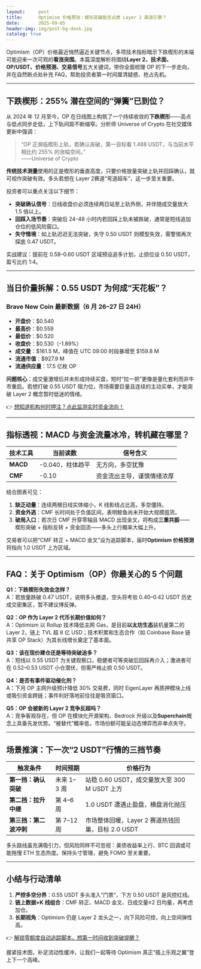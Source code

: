 ```yaml
---
layout:     post
title:      Optimism 价格预测：楔形突破能否点燃 Layer 2 飙涨引擎？
date:       2025-09-05
header-img: img/post-bg-desk.jpg
catalog: true
---
```


Optimism（OP）价格最近悄然逼近关键节点，多项技术指标暗示下跌楔形的末端可能迎来一次可观的**看涨突围**。本篇深度解析将围绕**Layer 2、技术面、OP/USDT、价格预测、交易信号**五大关键词，带你全面梳理 OP 的下一步走向，并在自然断点处补充 FAQ，帮助投资者第一时间厘清疑惑、抢占先机。

---

## 下跌楔形：255% 潜在空间的“弹簧”已到位？

从 2024 年 12 月至今，OP 在日线图上构筑了一个持续收敛的**下跌楔形**——高点与低点同步走低，上下轨间距不断缩窄。分析师 Universe of Crypto 在社交媒体更新中强调：

> “OP 正濒临楔形上轨，若确认突破，第一目标看 1.488 USDT，与当前水平相比约 255% 的涨幅空间。”  
> ——Universe of Crypto

**传统技术测量**使用的正是楔形的垂直高度，只要价格放量突破上轨并回踩确认，就可视作突破有效。多头若想在 Layer 2赛道“弯道超车”，这一步至关重要。

投资者可以重点关注以下细节：

- **突破确认信号**：日线收盘价必须连续两日站至上轨外侧，并伴随成交量放大 1.5 倍以上。  
- **回踩入场节奏**：突破后 24–48 小时内若回踩上轨未被跌破，通常是短线追加仓位的低风险窗口。  
- **失守情境**：如上轨迟迟无法突破，失守 0.50 USDT 则模型失效，需警惕再次探底 0.47 USDT。

实战建议：提前在 0.58–0.60 USDT 区域预设追多计划，止损位设 0.50 USDT，盈亏比约 1:4。

---

## 当日价量拆解：0.55 USDT 为何成“天花板”？

### Brave New Coin 最新数据（6 月 26–27 日 24H）

- **开盘价**：$0.540  
- **最高价**：$0.559  
- **最低价**：$0.520  
- **收盘价**：$0.530（-1.89%）  
- **成交量**：$161.5 M，峰值在 UTC 09:00 时段暴增至 $159.8 M  
- **流通市值**：$927.9 M  
- **流通供应量**：17.5 亿枚 OP

**问题核心**：成交量激增后并未形成持续买盘，短时“拉一把”更像是量化套利而非牛市重启。若想打破 0.55 USDT 阻力位，市场需要巨量且连续的主动买单，才能突破 Layer 2 概念暂时低迷的情绪。

👉 [想知道机构何时押注？点此监测实时资金流向！](https://okxdog.com/)

---

## 指标透视：MACD 与资金流量冰冷，转机藏在哪里？

| 技术工具 | 当前读数 | 信号含义 |
|---------|---------|---------|
| **MACD** | -0.040，柱体趋平 | 无方向，多空犹豫 |
| **CMF** | -0.10 | 资金流出主导，谨慎情绪浓厚 |

结合图表可见：

1. **缺乏动量**：连续两根日线实体缩小，K 线影线占比高，多空僵持。  
2. **资金外逃**：CMF 长时间处于负值区间，表明鲸鱼尚未开始大规模囤货。  
3. **破局入口**：若次日 CMF 升穿零轴且 MACD 出现金叉，将构成**三重共振**——楔形突破 + 指标反转 + 资金回流——多头上行概率大幅上升。

交易者可以把“CMF 转正 + MACD 金叉”设为追踪脚本，届时**Optimism 价格预测**将指向 1.0 USDT 上方区域。

---

## FAQ：关于 Optimism（OP）你最关心的 5 个问题

**Q1：下跌楔形失效会怎样？**  
A：若放量跌破 0.47 USDT，说明多头撤退，空头将考验 0.40–0.42 USDT 历史成交密集区，暂不建议博反弹。

**Q2：OP 作为 Layer 2 代币长期价值如何？**  
A：Optimism 以 Rollup 技术降低主网 Gas，是目前**以太坊生态**装机量第二的 Layer 2，链上 TVL 超 8 亿 USD；技术积累和生态合作（如 Coinbase Base 链共享 OP Stack）为其长线增长奠定了基本面。

**Q3：该在现价建仓还是等待突破追多？**  
A：短线以 0.55 USDT 为关键观察口，稳健者可等突破后回踩再介入；激进者可在 0.52–0.53 USDT 小仓潜伏，但需严格止损 0.50 USDT。

**Q4：是否有事件驱动催化剂？**  
A：下月 OP 主网升级预计降低 30% 交易费，同时 EigenLayer 再质押模块上线或吸引资金跨链；事件利好落地前往往是吸货窗口。

**Q5：OP 会被新的 Layer 2 竞争反超吗？**  
A：竞争客观存在，但 OP 在模块化开源架构、Bedrock 升级以及**Superchain**概念上具备先发优势。“被替代”概率低，市场份额可能呈动态博弈而非单点失守。

---

## 场景推演：下一次“2 USDT”行情的三挡节奏

| 触发条件 | 时间预期 | 价格行为 |
| --- | --- | --- |
| **第一挡：确认突破** | 未来 1–3 周 | 站稳 0.60 USDT，成交量放大至 300 M USDT 上方 |
| **第二挡：拉升中继** | 第 4–6 周 | 1.0 USDT 遭遇止盈盘，横盘消化抛压 |
| **第三挡：第二波冲刺** | 第 7–12 周 | 市场整体回暖，Layer 2 赛道热钱回巢，目标 2.0 USDT |

多头路线虽充满吸引力，但风险同样不可忽视：美债收益率上行、BTC 回调或可能拖慢 ETH 生态热度。保持头寸管理，避免 FOMO 至关重要。

---

## 小结与行动清单

1. **严控多空分界**：0.55 USDT 多头准入“门票”，下方 0.50 USDT 是风控红线。  
2. **链上数据+K 线组合**：CMF 转正、MACD 金叉、日成交量≥2 日均量，再考虑加仓。  
3. **长期视角**：Optimism 仍是 Layer 2 龙头之一，向下风险可控，向上空间弹性高。  

👉 [解锁零额度自动追踪脚本，想第一时间收到突破提醒？](https://okxdog.com/)

握紧技术图，补足流动性缓冲，让我们一起等待 Optimism 真正“插上乐观之翼”登上下一个高峰。